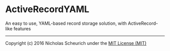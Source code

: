 # ActiveRecordYAML 

An easy to use, YAML-based record storage solution, with ActiveRecord-like features

---

Copyright (c) 2016 Nicholas Scheurich under the [MIT License (MIT)](https://opensource.org/licenses/MIT)
